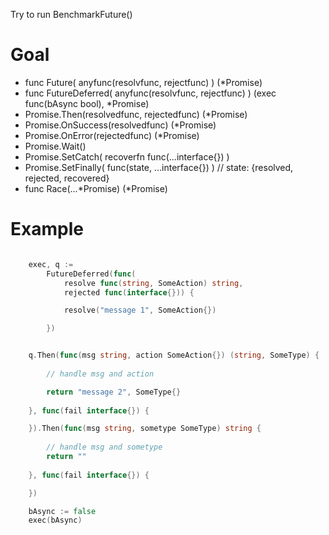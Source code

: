 Try to run BenchmarkFuture()

# Goal

- func Future( anyfunc(resolvfunc, rejectfunc) ) (*Promise)
- func FutureDeferred( anyfunc(resolvfunc, rejectfunc) ) (exec func(bAsync bool), *Promise)
- Promise.Then(resolvedfunc, rejectedfunc) (*Promise)
- Promise.OnSuccess(resolvedfunc) (*Promise)
- Promise.OnError(rejectedfunc) (*Promise)
- Promise.Wait() 
- Promise.SetCatch( recoverfn func(...interface{}) )
- Promise.SetFinally( func(state, ...interface{}) )  // state: {resolved, rejected, recovered}
- func Race(...*Promise) (*Promise)


# Example
```go

	exec, q :=
		FutureDeferred(func(
			resolve func(string, SomeAction) string,
			rejected func(interface{})) {

			resolve("message 1", SomeAction{})

		})


	q.Then(func(msg string, action SomeAction{}) (string, SomeType) {
		
		// handle msg and action

		return "message 2", SomeType{}
		
	}, func(fail interface{}) {

	}).Then(func(msg string, sometype SomeType) string {
		
		// handle msg and sometype
		return ""
		
	}, func(fail interface{}) {

	})

	bAsync := false
	exec(bAsync)

```
